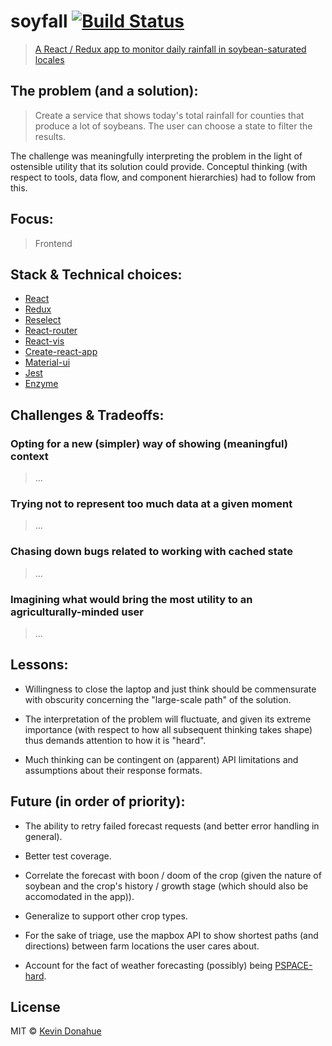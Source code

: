 # soyfall [![Build Status](https://img.shields.io/travis/kevmannn/soyfall/master.svg?style=flat-square)](https://travis-ci.org/kevmannn/soyfall)

> [A React / Redux app to monitor daily rainfall in soybean-saturated locales](https://soyfall.now.sh)

## The problem (and a solution):
> Create a service that shows today's total rainfall for counties that produce a lot of soybeans. The user can choose a state to filter the results.

The challenge was meaningfully interpreting the problem in the light of ostensible utility that its solution could provide.
Conceptul thinking (with respect to tools, data flow, and component hierarchies) had to follow from this.

## Focus:
> Frontend

## Stack & Technical choices:
* [React](https://github.com/facebook/react)
* [Redux](https://github.com/reactjs/redux)
* [Reselect](https://github.com/reactjs/reselect)
* [React-router](https://github.com/ReactTraining/react-router)
* [React-vis](https://github.com/uber/react-vis)
* [Create-react-app](https://github.com/facebookincubator/create-react-app)
* [Material-ui](https://github.com/callemall/material-ui)
* [Jest](https://github.com/facebook/jest)
* [Enzyme](https://github.com/airbnb/enzyme)

## Challenges & Tradeoffs:
### Opting for a new (simpler) way of showing (meaningful) context
> ...

### Trying not to represent too much data at a given moment
> ...

### Chasing down bugs related to working with cached state
> ...

### Imagining what would bring the most utility to an agriculturally-minded user
> ...

## Lessons:
* Willingness to close the laptop and just think should be commensurate with obscurity concerning the "large-scale path" of the solution.

* The interpretation of the problem will fluctuate, and given its extreme importance (with respect to how all subsequent thinking takes shape) thus demands attention to how it is "heard".

* Much thinking can be contingent on (apparent) API limitations and assumptions about their response formats.

## Future (in order of priority):
* The ability to retry failed forecast requests (and better error handling in general).

* Better test coverage.

* Correlate the forecast with boon / doom of the crop (given the nature of soybean and the crop's history / growth stage (which should also be accomodated in the app)).

* Generalize to support other crop types.

* For the sake of triage, use the mapbox API to show shortest paths (and directions) between farm locations the user cares about.

* Account for the fact of weather forecasting (possibly) being [PSPACE-hard](http://www.sigecom.org/exchanges/volume_7/3/FORTNOW.pdf).

## License

MIT © [Kevin Donahue](https://twitter.com/nonnontrivial)
